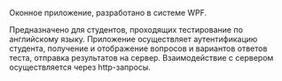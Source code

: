 Оконное приложение, разработано в системе WPF.

Предназначено для студентов, проходящих тестирование по английскому языку. Приложение осуществляет аутентификацию студента, получение и отображение вопросов и вариантов ответов теста, отправка результатов на сервер. Взаимодействие с сервером осуществляется через http-запросы.
